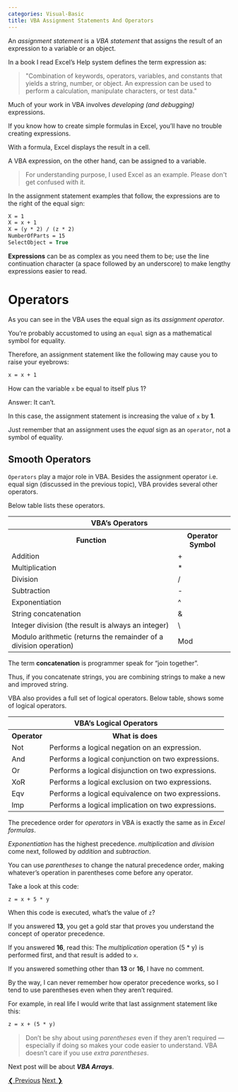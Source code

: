 ```yaml
---
categories: Visual-Basic
title: VBA Assignment Statements And Operators
---
```


An *assignment statement* is a *VBA statement* that assigns the result of an expression to a variable or an object. 

In a book I read Excel’s Help system defines the term expression as: 

> "Combination of keywords, operators, variables, and constants that yields a string, number, or object. An expression can be used to perform a calculation, manipulate characters, or test data." 

Much of your work in VBA involves *developing (and debugging)* expressions. 

If you know how to create simple formulas in Excel, you’ll have no trouble creating expressions. 

With a formula, Excel displays the result in a cell. 

A VBA expression, on the other hand, can be assigned to a variable. 

> For understanding purpose, I used Excel as an example. Please don't get confused with it. 

In the assignment statement examples that follow, the expressions are to the right of the equal sign: 

```vb
X = 1
X = x + 1
X = (y * 2) / (z * 2)
NumberOfParts = 15
SelectObject = True
```

**Expressions** can be as complex as you need them to be; use the line continuation character (a space followed by an underscore) to make lengthy expressions easier to read. 

# Operators

As you can see in the VBA uses the equal sign as its *assignment operator*. 

You’re probably accustomed to using an `equal` sign as a mathematical symbol for equality. 

Therefore, an assignment statement like the following may cause you to raise your eyebrows: 

```vb
x = x + 1
```

How can the variable `x` be equal to itself plus 1? 

Answer: It can’t. 

In this case, the assignment statement is increasing the value of `x` by **1**. 

Just remember that an assignment uses the *equal* sign as an `operator`, not a symbol of equality. 


## Smooth Operators

`Operators` play a major role in VBA. Besides the assignment operator i.e. equal sign (discussed in the previous topic), VBA provides several other operators. 

Below table lists these operators. 

<table class="w3-table-all w3-mobile w3-card-4">
    <tr>
        <th class="w3-center" colspan="2">VBA’s Operators</th>
    </tr>
    <tr>
        <th>Function</th>
        <th>Operator Symbol</th>
    </tr>
    <tr>
        <td>Addition</td>
        <td>+</td>
    </tr>
    <tr>
        <td>Multiplication</td>
        <td>*</td>
    </tr>
    <tr>
        <td>Division</td>
        <td>/</td>
    </tr>
    <tr>
        <td>Subtraction</td>
        <td>-</td>
    </tr>
    <tr>
        <td>Exponentiation</td>
        <td>^</td>
    </tr>
    <tr>
        <td>String concatenation</td>
        <td>&#38;</td>
    </tr>
    <tr>
        <td>Integer division (the result is always an integer)</td>
        <td>\</td>
    </tr>
    <tr>
        <td>Modulo arithmetic (returns the remainder of a division operation)</td>
        <td>Mod</td>
    </tr>
</table>

The term **concatenation** is programmer speak for “join together”. 

Thus, if you concatenate strings, you are combining strings to make a new and improved string. 

VBA also provides a full set of logical operators. Below table, shows some of logical operators. 

<!--{%- include amazon-us-native-ad.html -%}-->

<table class="w3-table-all w3-mobile w3-card-4">
    <tr>
        <th class="w3-center" colspan="2">VBA’s Logical Operators</th>
    </tr>
    <tr>
        <th>Operator</th>
        <th>What is does</th>
    </tr>
    <tr>
        <td>Not</td>
        <td>Performs a logical negation on an expression.</td>
    </tr>
    <tr>
        <td>And</td>
        <td>Performs a logical conjunction on two expressions.</td>
    </tr>
    <tr>
        <td>Or</td>
        <td>Performs a logical disjunction on two expressions.</td>
    </tr>
    <tr>
        <td>XoR</td>
        <td>Performs a logical exclusion on two expressions.</td>
    </tr>
    <tr>
        <td>Eqv</td>
        <td>Performs a logical equivalence on two expressions.</td>
    </tr>
    <tr>
        <td>Imp</td>
        <td>Performs a logical implication on two expressions.</td>
    </tr>
</table> 

The precedence order for *operators* in VBA is exactly the same as in *Excel formulas*. 

*Exponentiation* has the highest precedence. *multiplication* and *division* come next, followed by *addition* and *subtraction*. 

You can use *parentheses* to change the natural precedence order, making whatever’s operation in parentheses come before any operator. 

Take a look at this code: 

```vb
z = x + 5 * y
```

When this code is executed, what’s the value of `z`? 

If you answered **13**, you get a gold star that proves you understand the concept of operator precedence. 

If you answered **16**, read this: The *multiplication* operation (5 * y) is performed first, and that result is added to `x`. 

If you answered something other than **13** or **16**, I have no comment.

By the way, I can never remember how operator precedence works, so I tend to use parentheses even when they aren’t required. 

For example, in real life I would write that last assignment statement like this: 

```vb
z = x + (5 * y)
```

> Don’t be shy about using *parentheses* even if they aren’t required — especially if doing so makes your code easier to understand. VBA doesn’t care if you use *extra parentheses*. 

Next post will be about ***VBA Arrays***.

<!-- This is post navigation bar -->
<div class="w3-bar w3-margin-top w3-margin-bottom">
    <a href="/visual-basic/vba-string-basic" class="w3-button w3-rose">&#10094; Previous</a>
    <a href="/visual-basic/vba-arrays" class="w3-button w3-rose w3-right">Next &#10095;</a>
</div>
